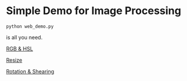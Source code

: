 # Simple Demo for Image Processing

```
python web_demo.py
```
is all you need. 

[RGB & HSL](docs/hw1.md)

[Resize](docs/hw2.md)

[Rotation & Shearing](docs/hw2.md)